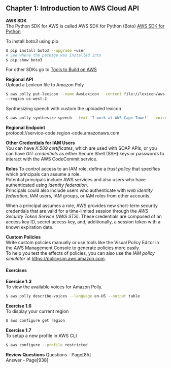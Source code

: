 ## Chapter 1: Introduction to AWS Cloud API

**AWS SDK**  
The Python SDK for AWS is called AWS SDK for Python (Boto) [AWS SDK for Python](https://boto3.amazonaws.com/v1/documentation/api/latest/index.html)

To install _boto3_ using pip

```bash
$ pip install boto3 --upgrade –user
# See where the package was installed into
$ pip show boto3
```

For other SDKs go to [Tools to Build on AWS](https://aws.amazon.com/developer/tools/#sdk)

**Regional API**  
Upload a Lexicon file to Amazon Poly

```bash
$ aws polly put-lexicon --name AwsLexicon --content file://lexicon/aws-lexicon.xml
--region us-west-2
```

Synthesizing speech with custom the uploaded lexicon

```bash
$ aws polly synthesize-speech --text 'I work at AWS Cape Town!' --voice-id Joanna --output-format mp3 hello-dev.mp3 --lexicon-names="AwsLexicon" --region us-west-2
```

**Regional Endpoint**  
protocol://service-code.region-code.amazonaws.com

**Other Credentials for IAM Users**  
You can have _X.509 certificates_, which are used with SOAP APIs, or you can have _GIT credentials_ as either Secure Shell (SSH) keys or passwords to interact with the AWS CodeCommit service.

**Roles**
To control access to an IAM role, define a _trust policy_ that specifies which principals can assume a role.  
Potential principals include AWS services and also users who have authenticated using _identity federation_.  
Principals could also include users who authenticate with _web identity federation_,
IAM users, IAM groups, or IAM roles from other accounts.

When a principal assumes a role, AWS provides new short-term security credentials that
are valid for a time-limited session through the _AWS Security Token Service (AWS STS)_.
These credentials are composed of an access key ID, secret access key, and, additionally, a
session token with a known expiration date.

**Custom Policies**  
Write custom policies manually or use tools like the Visual Policy Editor in the AWS Management Console to generate policies more easily.  
To help you test the effects of policies, you can also use the _IAM policy simulator_ at https://policysim.aws.amazon.com.

#### Exercises
**Exercise 1.3**  
To view the available voices for Amazon Polly.
```bash
$ aws polly describe-voices --language en-US --output table
```

**Exercise 1.6**  
To display your current region
```bash
$ aws configure get region
```

**Exercise 1.7**  
To setup a new profile in AWS CLI
```bash
$ aws configure --profile restricted
```

__Review Questions__
Questions - Page[85]  
Answer    - Page[938]
